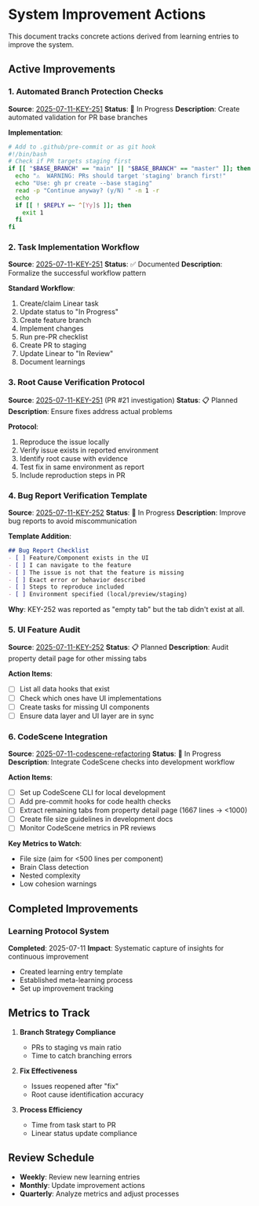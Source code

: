 # System Improvement Actions

This document tracks concrete actions derived from learning entries to improve the system.

## Active Improvements

### 1. Automated Branch Protection Checks
**Source**: [2025-07-11-KEY-251](./2025-07-11-KEY-251.md)
**Status**: 🔄 In Progress
**Description**: Create automated validation for PR base branches

**Implementation**:
```bash
# Add to .github/pre-commit or as git hook
#!/bin/bash
# Check if PR targets staging first
if [[ "$BASE_BRANCH" == "main" || "$BASE_BRANCH" == "master" ]]; then
  echo "⚠️  WARNING: PRs should target 'staging' branch first!"
  echo "Use: gh pr create --base staging"
  read -p "Continue anyway? (y/N) " -n 1 -r
  echo
  if [[ ! $REPLY =~ ^[Yy]$ ]]; then
    exit 1
  fi
fi
```

### 2. Task Implementation Workflow
**Source**: [2025-07-11-KEY-251](./2025-07-11-KEY-251.md)
**Status**: ✅ Documented
**Description**: Formalize the successful workflow pattern

**Standard Workflow**:
1. Create/claim Linear task
2. Update status to "In Progress"
3. Create feature branch
4. Implement changes
5. Run pre-PR checklist
6. Create PR to staging
7. Update Linear to "In Review"
8. Document learnings

### 3. Root Cause Verification Protocol
**Source**: [2025-07-11-KEY-251](./2025-07-11-KEY-251.md) (PR #21 investigation)
**Status**: 📋 Planned
**Description**: Ensure fixes address actual problems

**Protocol**:
1. Reproduce the issue locally
2. Verify issue exists in reported environment
3. Identify root cause with evidence
4. Test fix in same environment as report
5. Include reproduction steps in PR

### 4. Bug Report Verification Template
**Source**: [2025-07-11-KEY-252](./2025-07-11-KEY-252.md)
**Status**: 🔄 In Progress
**Description**: Improve bug reports to avoid miscommunication

**Template Addition**:
```markdown
## Bug Report Checklist
- [ ] Feature/Component exists in the UI
- [ ] I can navigate to the feature
- [ ] The issue is not that the feature is missing
- [ ] Exact error or behavior described
- [ ] Steps to reproduce included
- [ ] Environment specified (local/preview/staging)
```

**Why**: KEY-252 was reported as "empty tab" but the tab didn't exist at all.

### 5. UI Feature Audit
**Source**: [2025-07-11-KEY-252](./2025-07-11-KEY-252.md)
**Status**: 📋 Planned
**Description**: Audit property detail page for other missing tabs

**Action Items**:
- [ ] List all data hooks that exist
- [ ] Check which ones have UI implementations
- [ ] Create tasks for missing UI components
- [ ] Ensure data layer and UI layer are in sync

### 6. CodeScene Integration
**Source**: [2025-07-11-codescene-refactoring](./2025-07-11-codescene-refactoring.md)
**Status**: 🔄 In Progress
**Description**: Integrate CodeScene checks into development workflow

**Action Items**:
- [ ] Set up CodeScene CLI for local development
- [ ] Add pre-commit hooks for code health checks
- [ ] Extract remaining tabs from property detail page (1667 lines → <1000)
- [ ] Create file size guidelines in development docs
- [ ] Monitor CodeScene metrics in PR reviews

**Key Metrics to Watch**:
- File size (aim for <500 lines per component)
- Brain Class detection
- Nested complexity
- Low cohesion warnings

## Completed Improvements

### Learning Protocol System
**Completed**: 2025-07-11
**Impact**: Systematic capture of insights for continuous improvement
- Created learning entry template
- Established meta-learning process
- Set up improvement tracking

## Metrics to Track

1. **Branch Strategy Compliance**
   - PRs to staging vs main ratio
   - Time to catch branching errors

2. **Fix Effectiveness**
   - Issues reopened after "fix"
   - Root cause identification accuracy

3. **Process Efficiency**
   - Time from task start to PR
   - Linear status update compliance

## Review Schedule

- **Weekly**: Review new learning entries
- **Monthly**: Update improvement actions
- **Quarterly**: Analyze metrics and adjust processes 